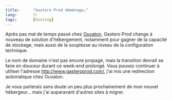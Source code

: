 ```yaml
--- 
title:      "Gastero Prod déménage…" 
lang:       fr 
tags:       [hosting]
---
```


Après pas mal de temps passé chez [Ouvaton](http://ouvaton.coop/), Gastero Prod change à nouveau de solution d'hébergement, notamment pour gagner de la capacité de stockage, mais aussi de la souplesse au niveau de la configuration technique.

Le nom de domaine n'est pas encore propagé, mais la transition devrait se faire en douceur durant ce week-end prolongé. Vous pouvez continuer à utiliser l'adresse <http://www.gasteroprod.com/>, j'ai mis une redirection automatique chez Ouvaton.

Je vous parlerais sans doute un peu plus prochainement de mon nouvel hébergeur… mais j'ai auparavant d'autres sites à migrer.
